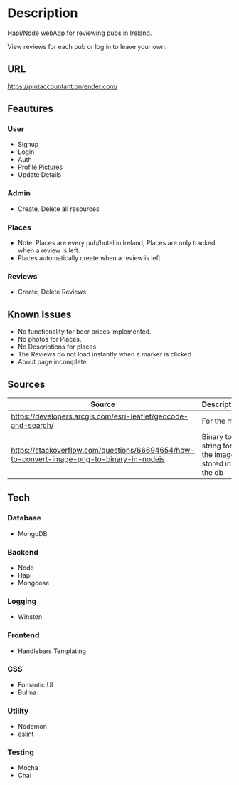 # **Description**

Hapi/Node webApp for reviewing pubs in Ireland.

View reviews for each pub or log in to leave your own.

## **URL**

<https://pintaccountant.onrender.com/>

## **Feautures**

### User

- Signup
- Login
- Auth
- Profile Pictures
- Update Details

### Admin

- Create, Delete all resources

### Places

- Note: Places are every pub/hotel in Ireland, Places are only tracked when a review is left.
- Places automatically create when a review is left.

### Reviews

- Create, Delete Reviews

## **Known Issues**

- No functionality for beer prices implemented.
- No photos for Places.
- No Descriptions for places.
- The Reviews do not load instantly when a marker is clicked
- About page incomplete

## Sources

| Source                                                                                      | Description                                      |
| ------------------------------------------------------------------------------------------- | ------------------------------------------------ |
| <https://developers.arcgis.com/esri-leaflet/geocode-and-search/>                            | For the map                                      |
| <https://stackoverflow.com/questions/66694654/how-to-convert-image-png-to-binary-in-nodejs> | Binary to string for the images stored in the db |


## **Tech**

### **Database**

- MongoDB

### **Backend**

- Node
- Hapi
- Mongoose

### **Logging**

- Winston

### **Frontend**

- Handlebars Templating

### **CSS**

- Fomantic UI
- Bulma

### **Utility**

- Nodemon
- eslint

### **Testing**

- Mocha
- Chai
